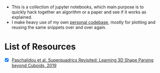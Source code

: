 * This is a collection of jupyter notebooks, which main purpose is to quickly hack together an algorithm or a paper and see if it works as explained.
* I make heavy use of my own [personal codebase](https://github.com/theRealSuperMario), mostly for plotting and reusing the same snippets over and over again.



# List of Resources

- [x] [Paschalidou et al. Superquadrics Revisited: Learning 3D Shape Parsing beyond Cuboids, 2019](https://arxiv.org/pdf/1904.09970.pdf)